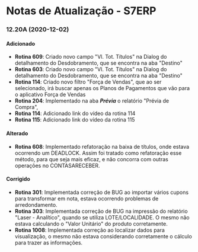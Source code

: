 # Notas de Atualização - S7ERP

### 12.20A (2020-12-02)

#### Adicionado

 * **Rotina 609**: Criado novo campo "Vl. Tot. Títulos" na Dialog do detalhamento do Desdobramento, que se encontra na aba "Destino"
 * **Rotina 603**: Criado novo campo "Vl. Tot. Títulos" na Dialog do detalhamento do Desdobramento, que se encontra na aba "Destino"
 * **Rotina 114**: Criado novo filtro "Força de Vendas", que ao ser selecionado, irá buscar apenas os Planos de Pagamentos que vão para o aplicativo Força de Vendas
 * **Rotina 204**: Implementado na aba ***Prévia*** o relatório "Prévia de Compra",
 * **Rotina 114**: Adicionado link do vídeo da rotina 114
 * **Rotina 115**: Adicionado link do vídeo da rotina 115
 
 #### Alterado
 
 * **Rotina 608**: Implementado refatoração na baixa de títulos, onde estava ocorrendo um DEADLOCK. Assim foi tratado como refatoração esse método, para que seja mais eficaz, e
 não concorra com outras operações no CONTASARECEBER.
 
  #### Corrigido
 
 * **Rotina 301**: Implementada correção de BUG ao importar vários cupons para transformar em nota, estava ocorrendo problemas de arredondamento.
 * **Rotina 303**: Implementada correção de BUG na impressão do relatório "Laser - Analítico", quando se utiliza LOTE/LOCALIDADE. O mesmo não estava calculando o "Valor Unitário" do produto corretamente.
 * **Rotina 1008**: Implementada correção ao localizar dados para visualização, o mesmo não estava considerando corretamente o cálculo para trazer as informações.
 
